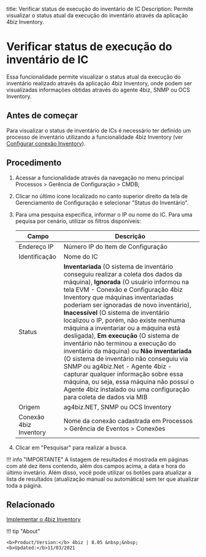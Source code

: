 title: Verificar status de execução do inventário de IC
Description: Permite visualizar o status atual da execução do inventário através da aplicação 4biz Inventory.

# Verificar status de execução do inventário de IC

Essa funcionalidade permite visualizar o status atual da execução do inventário realizado através da aplicação 4biz Inventory, onde podem ser visualizadas informações obtidas através do agente 4biz, SNMP ou OCS Inventory.

## Antes de começar

Para visualizar o status de inventário de ICs é necessário ter definido um processo de inventário utilizando a funcionalidade 4biz Inventory (ver [Configurar conexão Inventory][1]).

## Procedimento

1.  Acessar a funcionalidade através da navegação no menu principal
    Processos > Gerência de Configuração > CMDB;

2.  Clicar no último ícone localizado no canto superior direito da tela de
    Gerenciamento de Configuração e selecionar "Status do Inventário".

3.  Para uma pesquisa específica, informar o IP ou nome do IC. Para uma pequisa por cenário, utilizar os filtros disponíveis:

    | Campo | Descrição |
    |-------|-----------|
    |Endereço IP| Número IP do Item de Configuração|
    |Identificação|Nome do IC|
    |Status|**Inventariada** (O sistema de inventário conseguiu realizar a coleta dos dados da máquina), **Ignorada** (O usuário informou na tela EVM - Conexão e Configuração 4biz Inventory que máquinas inventariadas poderiam ser ignoradas de novo inventário), **Inacessível** (O sistema de inventário localizou o IP, porém, não existe nenhuma máquina a inventariar ou a máquina está desligada), **Em execução** (O sistema de inventário não terminou a execução do inventário da máquina) ou **Não inventariada** (O sistema de inventário não conseguiu via SNMP ou ag4biz.Net - Agente 4biz - capturar qualquer informação sobre essa máquina, ou seja, essa máquina não possui o Agente 4biz instalado ou uma configuração para coleta de dados via MIB|
    |Origem|ag4biz.NET, SNMP ou OCS Inventory|
    |Conexão 4biz Inventory|Nome da conexão cadastrada em Processos > Gerência de Eventos > Conexões|

4. Clicar em "Pesquisar" para realizar a busca.

!!! info "IMPORTANTE"
    A listagem de resultados é mostrada em páginas com até dez itens contendo, além dos campos acima, a data e hora do último invetário. Além disso, você pode utilizar os botões para atualizar a lista de resultados (atualização manual ou automática) sem ter que atualizar toda a página.


## Relacionado

[Implementar o 4biz Inventory](/pt-br/4biz-helium/additional-features/add-ons/inventory.html)

!!! tip "About"

    <b>Product/Version:</b> 4biz | 8.05 &nbsp;&nbsp;
    <b>Updated:</b>11/03/2021


[1]:/pt-br/4biz-helium/processes/event/configuration/set-inventory-connection.html